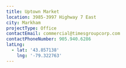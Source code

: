 ```yaml
---
title: Uptown Market
location: 3985-3997 Highway 7 East
city: Markham
projectType: Office
contactEmail: commercial@timesgroupcorp.com
contactPhoneNumber: 905.940.6286
latLng:
  - lat: '43.857138'
    lng: '-79.322763'
---
```


